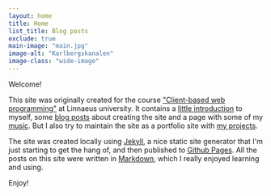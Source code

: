```yaml
---
layout: home
title: Home
list_title: Blog posts
exclude: true
main-image: "main.jpg"
image-alt: "Karlbergskanalen"
image-class: "wide-image"
---
```


Welcome!

This site was originally created for the course ["Client-based web programming"](https://coursepress.lnu.se/kurs/klientbaserad-webbprogrammering/) at Linnaeus university. It contains a [little introduction](/about/) to myself, some [blog posts](/blog/) about creating the site and a page with some of my [music](/music/). But I also try to maintain the site as a portfolio site with [my projects](/portfolio).

The site was created locally using [Jekyll](https://jekyllrb.com), a nice static site generator that I'm just starting to get the hang of, and then published to [Github Pages](https://pages.github.com). All the posts on this site were written in [Markdown](https://daringfireball.net/projects/markdown/), which I really enjoyed learning and using.

Enjoy!